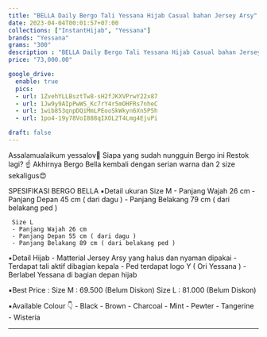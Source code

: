 ```yaml
---
title: "BELLA Daily Bergo Tali Yessana Hijab Casual bahan Jersey Arsy"
date: 2023-04-04T00:01:57+07:00
collections: ["InstantHijab", "Yessana"]
brands: "Yessana"
grams: "300"
description : "BELLA Daily Bergo Tali Yessana Hijab Casual bahan Jersey Arsy"
price: "73,000.00"

google_drive:
  enable: true
  pics:
  - url: 1ZvehYLLBsztTw8-sH2fJKXVPrwY22x87
  - url: 1Jw9y9AIpPwWS_Kc7rY4r5mOHFRs7nheC
  - url: 1wib853qnpDQiMmLPEooSkWkyn6Xn5P5h
  - url: 1po4-19y78VoI888qIXOL2T4Lmg4EjuPi

draft: false
---
```


Assalamualaikum yessalov🥰
Siapa yang sudah nungguin Bergo ini Restok lagi? ☝️
Akhirnya Bergo Bella kembali dengan serian warna dan 2 size sekaligus😍

SPESIFIKASI BERGO BELLA
▪️Detail ukuran
     Size M
     - Panjang Wajah 26 cm 
     - Panjang Depan 45 cm ( dari dagu )
     - Panjang Belakang 79 cm ( dari belakang ped )
 
     Size L
     - Panjang Wajah 26 cm 
     - Panjang Depan 55 cm ( dari dagu )
     - Panjang Belakang 89 cm ( dari belakang ped )

▪️Detail Hijab
      - Matterial Jersey Arsy yang halus dan nyaman dipakai
      - Terdapat tali aktif dibagian kepala
      - Ped terdapat logo Y ( Ori Yessana )
      - Berlabel Yessana di bagian depan hijab

▪️Best Price : 
      Size M : 69.500 (Belum Diskon) 
      Size L  : 81.000 (Belum Diskon) 

▪️Available Colour 👇
     - Black
     - Brown
     - Charcoal
     - Mint
     - Pewter
     - Tangerine 
     - Wisteria

---------        
